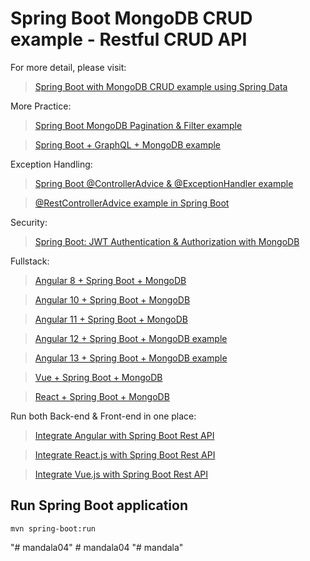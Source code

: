 # Spring Boot MongoDB CRUD example - Restful CRUD API

For more detail, please visit:
> [Spring Boot with MongoDB CRUD example using Spring Data](https://www.bezkoder.com/spring-boot-mongodb-crud/)

More Practice:
> [Spring Boot MongoDB Pagination & Filter example](https://www.bezkoder.com/spring-boot-mongodb-pagination/)

> [Spring Boot + GraphQL + MongoDB example](https://www.bezkoder.com/spring-boot-graphql-mongodb-example-graphql-java/)

Exception Handling:
> [Spring Boot @ControllerAdvice & @ExceptionHandler example](https://www.bezkoder.com/spring-boot-controlleradvice-exceptionhandler/)

> [@RestControllerAdvice example in Spring Boot](https://www.bezkoder.com/spring-boot-restcontrolleradvice/)

Security:
> [Spring Boot: JWT Authentication & Authorization with MongoDB](https://www.bezkoder.com/spring-boot-jwt-auth-mongodb/)

Fullstack:
> [Angular 8 + Spring Boot + MongoDB](https://www.bezkoder.com/angular-spring-boot-mongodb/)

> [Angular 10 + Spring Boot + MongoDB](https://www.bezkoder.com/angular-10-spring-boot-mongodb/)

> [Angular 11 + Spring Boot + MongoDB](https://www.bezkoder.com/angular-11-spring-boot-mongodb/)

> [Angular 12 + Spring Boot + MongoDB example](https://www.bezkoder.com/angular-12-spring-boot-mongodb/)

> [Angular 13 + Spring Boot + MongoDB example](https://www.bezkoder.com/angular-13-spring-boot-mongodb/)

> [Vue + Spring Boot + MongoDB](https://www.bezkoder.com/spring-boot-vue-mongodb/)

> [React + Spring Boot + MongoDB](https://www.bezkoder.com/react-spring-boot-mongodb/)

Run both Back-end & Front-end in one place:
> [Integrate Angular with Spring Boot Rest API](https://www.bezkoder.com/integrate-angular-spring-boot/)

> [Integrate React.js with Spring Boot Rest API](https://www.bezkoder.com/integrate-reactjs-spring-boot/)

> [Integrate Vue.js with Spring Boot Rest API](https://www.bezkoder.com/integrate-vue-spring-boot/)

## Run Spring Boot application
```
mvn spring-boot:run
```
"# mandala04" 
#   m a n d a l a 0 4  
 "# mandala" 
